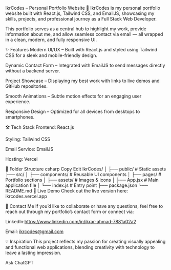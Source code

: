 IkrCodes – Personal Portfolio Website
🚀 IkrCodes is my personal portfolio website built with React.js, Tailwind CSS, and EmailJS, showcasing my skills, projects, and professional journey as a Full Stack Web Developer.

This portfolio serves as a central hub to highlight my work, provide information about me, and allow seamless contact via email — all wrapped in a clean, modern, and fully responsive UI.

✨ Features
Modern UI/UX – Built with React.js and styled using Tailwind CSS for a sleek and mobile-friendly design.

Dynamic Contact Form – Integrated with EmailJS to send messages directly without a backend server.

Project Showcase – Displaying my best work with links to live demos and GitHub repositories.

Smooth Animations – Subtle motion effects for an engaging user experience.

Responsive Design – Optimized for all devices from desktops to smartphones.

🛠️ Tech Stack
Frontend: React.js

Styling: Tailwind CSS

Email Service: EmailJS

Hosting: Vercel

📂 Folder Structure
csharp
Copy
Edit
IkrCodes/
│
├── public/          # Static assets
├── src/
│   ├── components/  # Reusable UI components
│   ├── pages/       # Portfolio sections
│   ├── assets/      # Images & icons
│   ├── App.jsx      # Main application file
│   └── index.js     # Entry point
├── package.json
└── README.md
🚀 Live Demo
Check out the live version here: ikrcodes.vercel.app

📧 Contact Me
If you’d like to collaborate or have any questions, feel free to reach out through my portfolio’s contact form or connect via:

LinkedIn:https://www.linkedin.com/in/ikrar-ahmad-7881a02a2

Email: ikrcodes@gmail.com

💡 Inspiration
This project reflects my passion for creating visually appealing and functional web applications, blending creativity with technology to leave a lasting impression.











Ask ChatGPT





